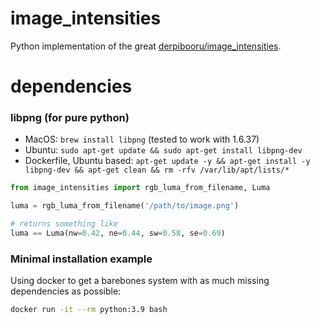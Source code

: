 # image_intensities
Python implementation of the great [derpibooru/image_intensities](https://github.com/derpibooru/image_intensities/tree/8aa43674f61f77cfc756c23556b6ae45e1b210b1).

# dependencies

### libpng (for pure python)
- MacOS: `brew install libpng` (tested to work with 1.6.37)
- Ubuntu: `sudo apt-get update && sudo apt-get install libpng-dev`
- Dockerfile, Ubuntu based: `apt-get update -y && apt-get install -y libpng-dev && apt-get clean && rm -rfv /var/lib/apt/lists/*`

```python
from image_intensities import rgb_luma_from_filename, Luma

luma = rgb_luma_from_filename('/path/to/image.png')

# returns something like
luma == Luma(nw=0.42, ne=0.44, sw=0.58, se=0.69)
```


### Minimal installation example

Using docker to get a barebones system with as much missing dependencies as possible:

```sh
docker run -it --rm python:3.9 bash

```
